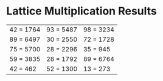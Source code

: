 # Lattice Multiplication Results

|   |   |   |
|---|---|---|
| 42 = 1764 | 93 = 5487 | 98 = 3234 |
| 89 = 6497 | 30 = 2550 | 72 = 1728 |
| 75 = 5700 | 28 = 2296 | 35 = 945 |
| 59 = 3835 | 28 = 1792 | 89 = 6764 |
| 42 = 462 | 52 = 1300 | 13 = 273 |
